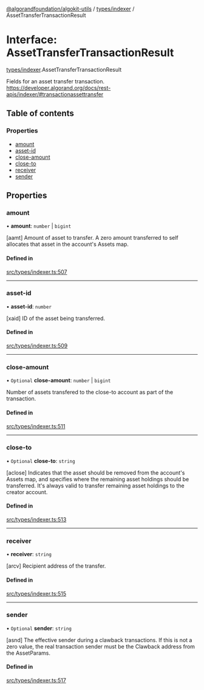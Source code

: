 [@algorandfoundation/algokit-utils](../README.md) / [types/indexer](../modules/types_indexer.md) / AssetTransferTransactionResult

# Interface: AssetTransferTransactionResult

[types/indexer](../modules/types_indexer.md).AssetTransferTransactionResult

Fields for an asset transfer transaction. https://developer.algorand.org/docs/rest-apis/indexer/#transactionassettransfer

## Table of contents

### Properties

- [amount](types_indexer.AssetTransferTransactionResult.md#amount)
- [asset-id](types_indexer.AssetTransferTransactionResult.md#asset-id)
- [close-amount](types_indexer.AssetTransferTransactionResult.md#close-amount)
- [close-to](types_indexer.AssetTransferTransactionResult.md#close-to)
- [receiver](types_indexer.AssetTransferTransactionResult.md#receiver)
- [sender](types_indexer.AssetTransferTransactionResult.md#sender)

## Properties

### amount

• **amount**: `number` \| `bigint`

[aamt] Amount of asset to transfer. A zero amount transferred to self allocates that asset in the account's Assets map.

#### Defined in

[src/types/indexer.ts:507](https://github.com/algorandfoundation/algokit-utils-ts/blob/main/src/types/indexer.ts#L507)

___

### asset-id

• **asset-id**: `number`

[xaid] ID of the asset being transferred.

#### Defined in

[src/types/indexer.ts:509](https://github.com/algorandfoundation/algokit-utils-ts/blob/main/src/types/indexer.ts#L509)

___

### close-amount

• `Optional` **close-amount**: `number` \| `bigint`

Number of assets transfered to the close-to account as part of the transaction.

#### Defined in

[src/types/indexer.ts:511](https://github.com/algorandfoundation/algokit-utils-ts/blob/main/src/types/indexer.ts#L511)

___

### close-to

• `Optional` **close-to**: `string`

[aclose] Indicates that the asset should be removed from the account's Assets map, and specifies where the remaining asset holdings should be transferred. It's always valid to transfer remaining asset holdings to the creator account.

#### Defined in

[src/types/indexer.ts:513](https://github.com/algorandfoundation/algokit-utils-ts/blob/main/src/types/indexer.ts#L513)

___

### receiver

• **receiver**: `string`

[arcv] Recipient address of the transfer.

#### Defined in

[src/types/indexer.ts:515](https://github.com/algorandfoundation/algokit-utils-ts/blob/main/src/types/indexer.ts#L515)

___

### sender

• `Optional` **sender**: `string`

[asnd] The effective sender during a clawback transactions. If this is not a zero value, the real transaction sender must be the Clawback address from the AssetParams.

#### Defined in

[src/types/indexer.ts:517](https://github.com/algorandfoundation/algokit-utils-ts/blob/main/src/types/indexer.ts#L517)

